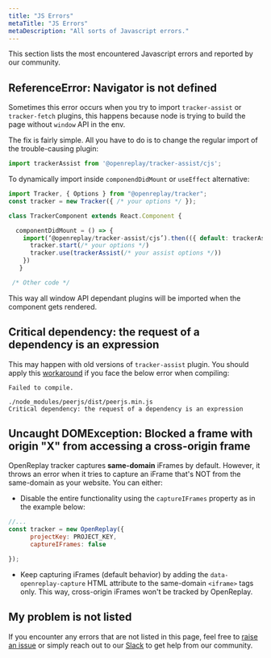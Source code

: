```yaml
---
title: "JS Errors"
metaTitle: "JS Errors"
metaDescription: "All sorts of Javascript errors."
---
```


This section lists the most encountered Javascript errors and reported by our community.

## ReferenceError: Navigator is not defined

Sometimes this error occurs when you try to import `tracker-assist` or `tracker-fetch` plugins, this happens because node is trying to build the page without `window` API in the env.

The fix is fairly simple. All you have to do is to change the regular import of the trouble-causing plugin:

```js
import trackerAssist from '@openreplay/tracker-assist/cjs';
```

To dynamically import inside `componendDidMount` or `useEffect` alternative:

```js
import Tracker, { Options } from "@openreplay/tracker";
const tracker = new Tracker({ /* your options */ });

class TrackerComponent extends React.Component {

  componentDidMount = () => {
    import(‘@openreplay/tracker-assist/cjs’).then(({ default: trackerAssist }) => {
      tracker.start(/* your options */)
      tracker.use(trackerAssist(/* your assist options */))
    })
   }

 /* Other code */
```

This way all window API dependant plugins will be imported when the component gets rendered.

## Critical dependency: the request of a dependency is an expression

This may happen with old versions of `tracker-assist` plugin. You should apply this [workaround](https://github.com/peers/peerjs/issues/630#issuecomment-910028230) if you face the below error when compiling:

```log
Failed to compile.

./node_modules/peerjs/dist/peerjs.min.js
Critical dependency: the request of a dependency is an expression
```

## Uncaught DOMException: Blocked a frame with origin "X" from accessing a cross-origin frame

OpenReplay tracker captures **same-domain** iFrames by default. However, it throws an error when it tries to capture an iFrame that's NOT from the same-domain as your website. You can either:

- Disable the entire functionality using the `captureIFrames` property as in the example below: 

```js
//...
const tracker = new OpenReplay({
      projectKey: PROJECT_KEY,
      captureIFrames: false

});
```

- Keep capturing iFrames (default behavior) by adding the `data-openreplay-capture` HTML attribute to the same-domain `<iframe>` tags only. This way, cross-origin iFrames won't be tracked by OpenReplay.

## My problem is not listed

If you encounter any errors that are not listed in this page, feel free to [raise an issue](https://github.com/openreplay/openreplay/issues/new/choose) or simply reach out to our [Slack](https://slack.openreplay.com) to get help from our community.

